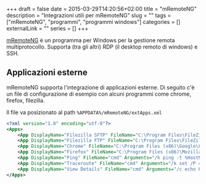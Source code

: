 +++
draft = false
date = 2015-03-29T14:20:56+02:00
title = "mRemoteNG"
description = "Integrazioni utili per mRemoteNG"
slug = "" 
tags = ["mRemoteNG", "programmi", "programmi windows"]
categories = []
externalLink = ""
series = []
+++

[mRemoteNG](http://www.mremoteng.org/) è un programma per Windows per la gestione remota multiprotocollo.
Supporta (tra gli altri) RDP (il desktop remoto di windows) e SSH.

## Applicazioni esterne

mRemoteNG supporta l'integrazione di applicazioni esterne. 
Di seguito c'è un file di configurazione di esempio con alcuni programmi come chrome, firefox, filezilla.

Il file va posizionato al path `%APPDATA%/mRemoteNG/extApps.xml`

```xml
<?xml version="1.0" encoding="utf-8"?>
<Apps>
    <App DisplayName="Filezilla SFTP" FileName="C:\Program Files\FileZilla FTP Client\filezilla.exe" Arguments="sftp://%Username%:%Password%@%Hostname%:%port%" WaitForExit="False" TryToIntegrate="False" />
    <App DisplayName="Filezilla FTP" FileName="C:\Program Files\FileZilla FTP Client\filezilla.exe" Arguments="ftp://%Username%:%Password%@%Hostname%" WaitForExit="False" TryToIntegrate="False" />
    <App DisplayName="Chrome" FileName="C:\Program Files (x86)\Google\Chrome\Application\chrome.exe" Arguments="%Hostname%" WaitForExit="False" TryToIntegrate="False" />
    <App DisplayName="Firefox" FileName="C:\Program Files (x86)\Mozilla Firefox\firefox.exe" Arguments="%Hostname%" WaitForExit="False" TryToIntegrate="False" />
    <App DisplayName="Ping" FileName="cmd" Arguments="/k ping -t %HostName%" WaitForExit="False" TryToIntegrate="False" />
    <App DisplayName="Traceroute" FileName="cmd" Arguments="/k set /P = | tracert %HostName%" WaitForExit="False" TryToIntegrate="False" />
    <App DisplayName="View Details" FileName="cmd" Arguments="/c echo Host     : %hostname% &amp; echo Port     : %port% &amp; echo Domain   : %domain% &amp; echo User     : %username% &amp; echo Password : %password% &amp; echo. &amp; pause" WaitForExit="False" TryToIntegrate="False" />
</Apps>
```